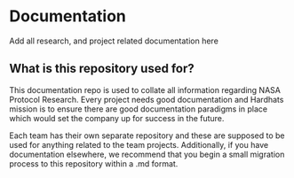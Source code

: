 # Documentation

Add all research, and project related documentation here

## What is this repository used for?

This documentation repo is used to collate all information regarding NASA Protocol Research. Every
project needs good documentation and Hardhats mission is to ensure there are good documentation
paradigms in place which would set the company up for success in the future.

Each team has their own separate repository and these are supposed to be used for anything related
to the team projects. Additionally, if you have documentation elsewhere, we recommend that you begin
a small migration process to this repository within a .md format.
